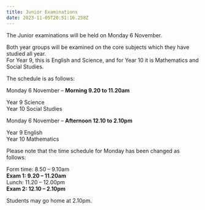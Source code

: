 ```yaml
---
title: Junior Examinations
date: 2023-11-05T20:51:16.258Z
---
```

The Junior examinations will be held on Monday 6 November.  

Both year groups will be examined on the core subjects which they have studied all year.  
For Year 9, this is English and Science, and for Year 10 it is Mathematics and Social Studies.

The schedule is as follows:


Monday 6 November – **Morning
9.20 to 11.20am**	

Year 9 Science  
Year 10 Social Studies

Monday 6 November – **Afternoon
12.10 to 2.10pm**

Year 9 English  
Year 10 Mathematics 




Please note that the time schedule for Monday has been changed as follows:

Form time:     	8.50 – 9.10am  
**Exam 1:       9.20 – 11.20am**  
Lunch:         	11.20 – 12.00pm  
**Exam 2:       12.10 – 2.10pm**  

Students may go home at 2.10pm.

  



